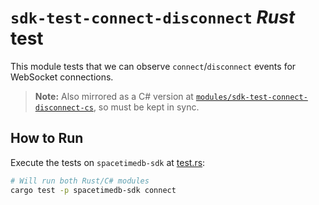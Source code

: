 # `sdk-test-connect-disconnect` *Rust* test

This module tests that we can observe `connect`/`disconnect` events for WebSocket connections.

> **Note:** Also mirrored as a C# version at [
`modules/sdk-test-connect-disconnect-cs`](../sdk-test-connect-disconnect-cs/),
> so must be kept in sync.

## How to Run

Execute the tests on `spacetimedb-sdk` at [test.rs](../../crates/sdk/tests/test.rs):

```bash
# Will run both Rust/C# modules
cargo test -p spacetimedb-sdk connect
```